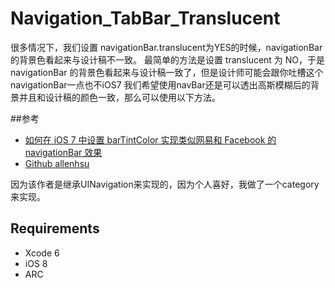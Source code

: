 # Navigation_TabBar_Translucent

很多情况下，我们设置 navigationBar.translucent为YES的时候，navigationBar的背景色看起来与设计稿不一致。
最简单的方法是设置 translucent 为 NO，于是 navigationBar 的背景色看起来与设计稿一致了，但是设计师可能会跟你吐槽这个navigationBar一点也不iOS7
我们希望使用navBar还是可以透出高斯模糊后的背景并且和设计稿的颜色一致，那么可以使用以下方法。

##参考
* [如何在 iOS 7 中设置 barTintColor 实现类似网易和 Facebook 的 navigationBar 效果](http://www.tuicool.com/articles/ERBZb2)
* [Github allenhsu](https://github.com/allenhsu/CRNavigationController)

因为该作者是继承UINavigation来实现的，因为个人喜好，我做了一个category来实现。


## Requirements

* Xcode 6
* iOS 8
* ARC




